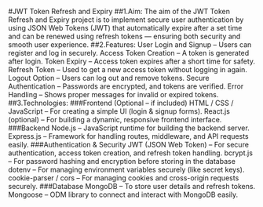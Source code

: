 
#JWT Token Refresh and Expiry
##1.Aim:
   The aim of the JWT Token Refresh and Expiry project is to implement secure user authentication by using JSON Web Tokens (JWT) that automatically expire after a set time and can be renewed using refresh tokens — ensuring both security and smooth user experience.
##2.Features:
   User Login and Signup – Users can register and log in securely.
   Access Token Creation – A token is generated after login.
   Token Expiry – Access token expires after a short time for safety.
   Refresh Token – Used to get a new access token without logging in again.
   Logout Option – Users can log out and remove tokens.
   Secure Authentication – Passwords are encrypted, and tokens are verified.
   Error Handling – Shows proper messages for invalid or expired tokens.
##3.Technologies:
   ###Frontend (Optional – if included)
     HTML / CSS / JavaScript – For creating a simple UI (login & signup forms).
     React.js (optional) – For building a dynamic, responsive frontend interface.
  ###Backend
     Node.js – JavaScript runtime for building the backend server.
     Express.js – Framework for handling routes, middleware, and API requests easily.
  ###Authentication & Security
     JWT (JSON Web Token) – For secure authentication, access token creation, and refresh token handling.
     bcrypt.js – For password hashing and encryption before storing in the database
     dotenv – For managing environment variables securely (like secret keys).
     cookie-parser / cors – For managing cookies and cross-origin requests securely.
  ###Database
     MongoDB – To store user details and refresh tokens.
     Mongoose – ODM library to connect and interact with MongoDB easily.
     

